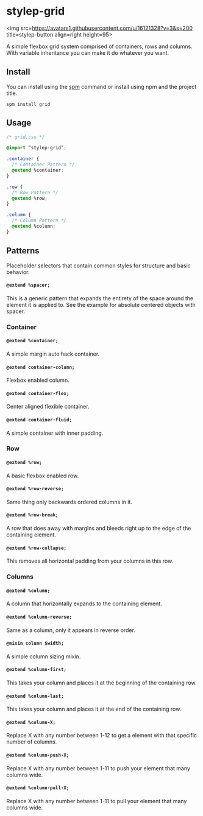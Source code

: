 # stylep-grid
<img src=https://avatars1.githubusercontent.com/u/16121328?v=3&s=200 title=stylep-button align=right height=95>

A simple flexbox grid system comprised of containers, rows and columns. With variable inheritance you can make it do whatever you want.


## Install
You can install using the [spm](https://github.com/stylep/stylep) command or install using npm and the project title.

``` shell
spm install grid
```

## Usage
``` css
/* grid.css */

@import “stylep-grid”;

.container {
  /* Container Pattern */
  @extend %container;
}

.row {
  /* Row Pattern */
  @extend %row;
}

.column {
  /* Column Pattern */
  @extend %column;
}

```

## Patterns
Placeholder selectors that contain common styles for structure and basic behavior.

#### `@extend %spacer;`
This is a generic pattern that expands the entirety of the space around the element it is applied to. See the example for absolute centered objects with spacer.

### Container

#### `@extend %container;`
A simple margin auto hack container.

#### `@extend container-column;`
Flexbox enabled column.

#### `@extend container-flex;`
Center aligned flexible container.

#### `@extend container-fluid;`
A simple container with inner padding.

### Row

#### `@extend %row;`
A basic flexbox enabled row.

#### `@extend %row-reverse;`
Same thing only backwards ordered columns in it.

#### `@extend %row-break;`
A row that does away with margins and bleeds right up to the edge of the containing element.

#### `@extend %row-collapse;`
This removes all horizontal padding from your columns in this row.

### Columns

#### `@extend %column;`
A column that horizontally expands to the containing element.

#### `@extend %column-reverse;`
Same as a column, only it appears in reverse order.

#### `@mixin column $width;`
A simple column sizing mixin.

#### `@extend %column-first;`
This takes your column and places it at the beginning of the containing row.

#### `@extend %column-last;`
This takes your column and places it at the end of the containing row.

#### `@extend %column-X;`
Replace X with any number between 1-12 to get a element with that specific number of columns.

#### `@extend %column-push-X;`
Replace X with any number between 1-11 to push your element that many columns wide.

#### `@extend %column-pull-X;`
Replace X with any number between 1-11 to pull your element that many columns wide.

